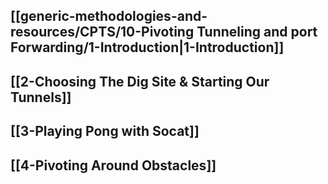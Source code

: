 ## [[generic-methodologies-and-resources/CPTS/10-Pivoting Tunneling and port Forwarding/1-Introduction|1-Introduction]]
## [[2-Choosing The Dig Site & Starting Our Tunnels]]
## [[3-Playing Pong with Socat]]
## [[4-Pivoting Around Obstacles]]
